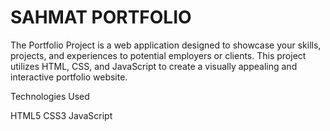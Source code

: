 # SAHMAT PORTFOLIO

The Portfolio Project is a web application designed to showcase your skills, projects, and experiences to potential employers or clients. This project utilizes HTML, CSS, and JavaScript to create a visually appealing and interactive portfolio website.

Technologies Used

HTML5
CSS3
JavaScript
